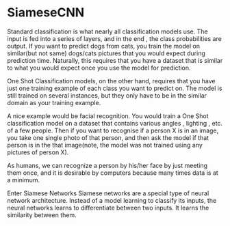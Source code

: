 # SiameseCNN

Standard classification is what nearly all classification models use. The input is fed into a series of layers, and in the end , the class probabilities are output. If you want to predict dogs from cats, you train the model on similar(but not same) dogs/cats pictures that you would expect during prediction time. Naturally, this requires that you have a dataset that is similar to what you would expect once you use the model for prediction.

One Shot Classification models, on the other hand, requires that you have just one training example of each class you want to predict on. The model is still trained on several instances, but they only have to be in the similar domain as your training example.

A nice example would be facial recognition. You would train a One Shot classification model on a dataset that contains various angles , lighting , etc. of a few people. Then if you want to recognise if a person X is in an image, you take one single photo of that person, and then ask the model if that person is in the that image(note, the model was not trained using any pictures of person X).

As humans, we can recognize a person by his/her face by just meeting them once, and it is desirable by computers because many times data is at a minimum.


Enter Siamese Networks
Siamese networks are a special type of neural network architecture. Instead of a model learning to classify its inputs, the neural networks learns to differentiate between two inputs. It learns the similarity between them.
